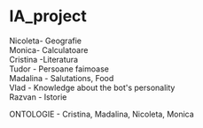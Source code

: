 # IA_project

Nicoleta- Geografie </br>
Monica- Calculatoare </br>
Cristina -Literatura </br>
Tudor - Persoane faimoase </br>
Madalina - Salutations, Food </br>
Vlad - Knowledge about the bot's personality </br>
Razvan - Istorie </br>

ONTOLOGIE - Cristina, Madalina, Nicoleta, Monica
